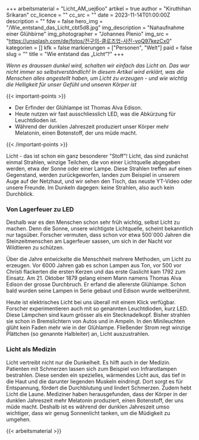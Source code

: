 +++
arbeitsmaterial = "Licht_AM_uej6oo"
artikel = true
author = "Kiruthihan Srikaran"
cc_licence = ""
cc_src = ""
date = 2023-11-14T01:00:00Z
description = ""
fdw = false
hero_img = "/Wie_entstand_das_Licht_cbt5d8.jpg"
img_description = "Nahaufnahme einer Glühbirne"
img_photographer = "Johannes Plenio"
img_src = "https://unsplash.com/de/fotos/전구의-클로즈업-사진-voQ97kezCx0"
kategorien = []
kfk = false
markierungen = ["Personen", "Welt"]
paid = false
slug = ""
title = "Wie entstand das „Licht“?"
+++

_Wenn es draussen dunkel wird, schalten wir einfach das Licht an. Das war nicht immer so selbstverständlich! In diesem Artikel wird erklärt, was die Menschen alles angestellt haben, um Licht zu erzeugen - und wie wichtig die Helligkeit für unser Gefühl und unseren Körper ist_

{{< important-points >}}

<ul>

<li>Der Erfinder der Glühlampe ist Thomas Alva Edison.</li>

<li>Heute nutzen wir fast ausschliesslich LED, was die Abkürzung für Leuchtdioden ist.</li>

<li>Während der dunklen Jahreszeit produziert unser Körper mehr Melatonin, einen Botenstoff, der uns müde macht.</li>

</ul>

{{< /important-points >}}

Licht - das ist schon ein ganz besonderer "Stoff"! Licht, das sind zunächst einmal Strahlen, winzige Teilchen, die von einer Lichtquelle abgegeben werden, etwa der Sonne oder einer Lampe. Diese Strahlen treffen auf einen Gegenstand, werden zurückgeworfen, landen zum Beispiel in unserem Auge auf der Netzhaut, und wir sehen den Tisch, das neuste YT-Video oder unsere Freunde. Im Dunkeln dagegen: keine Strahlen, also auch kein Durchblick.

### Von Lagerfeuer zu LED

Deshalb war es den Menschen schon sehr früh wichtig, selbst Licht zu machen. Denn die Sonne, unsere wichtigste Lichtquelle, scheint bekanntlich nur tagsüber. Forscher vermuten, dass schon vor etwa 500\`000 Jahren die Steinzeitmenschen am Lagerfeuer sassen, um sich in der Nacht vor Wildtieren zu schützen.

Über die Jahre entwickelte die Menschheit mehrere Methoden, um Licht zu erzeugen. Vor 6000 Jahren gab es schon Lampen aus Ton, vor 500 vor Christi flackerten die ersten Kerzen und das erste Gaslicht kam 1792 zum Einsatz. Am 21. Oktober 1879 gelang einem Mann namens Thomas Alva Edison der grosse Durchbruch. Er erfand die allererste Glühlampe. Schon bald wurden seine Lampen in Serie gebaut und Edison wurde weltberühmt.

Heute ist elektrisches Licht bei uns überall mit einem Klick verfügbar. Forscher experimentieren auch mit so genannten Leuchtdioden, kurz LED. Diese Lämpchen sind kaum grösser als ein Stecknadelkopf. Bisher strahlen sie schon in Bremslichtern von Autos und in Ampeln. In den Minileuchten glüht kein Faden mehr wie in der Glühlampe. Fließender Strom regt winzige Plättchen (so genannte Halbleiter) an, Licht auszustrahlen.

### Licht als Medizin

Licht vertreibt nicht nur die Dunkelheit. Es hilft auch in der Medizin. Patienten mit Schmerzen lassen sich zum Beispiel von Infrarotlampen bestrahlen. Diese senden ein spezielles, wärmendes Licht aus, das tief in die Haut und die darunter liegenden Muskeln eindringt. Dort sorgt es für Entspannung, fördert die Durchblutung und lindert Schmerzen. Zudem hebt Licht die Laune. Mediziner haben herausgefunden, dass der Körper in der dunklen Jahreszeit mehr Melatonin produziert, einen Botenstoff, der uns müde macht. Deshalb ist es während der dunklen Jahreszeit umso wichtiger, dass wir genug Sonnenlicht tanken, um die Müdigkeit zu umgehen.

 {{< arbeitsmaterial >}}
